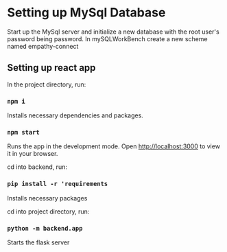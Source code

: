 # Setting up MySql Database

Start up the MySql server and initialize a new database with the root user's password being password.
In mySQLWorkBench create a new scheme named empathy-connect

## Setting up react app

In the project directory, run:

### `npm i`

Installs necessary dependencies and packages.

### `npm start`

Runs the app in the development mode.
Open [http://localhost:3000](http://localhost:3000) to view it in your browser.

cd into backend, run:

### `pip install -r 'requirements`

Installs necessary packages

cd into project directory, run:

### `python -m backend.app`

Starts the flask server

